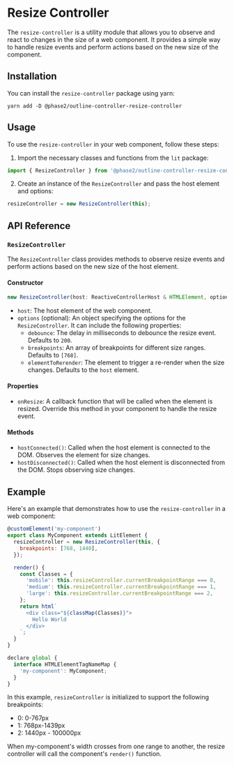 # Resize Controller

The `resize-controller` is a utility module that allows you to observe and react to changes in the size of a web component. It provides a simple way to handle resize events and perform actions based on the new size of the component.

## Installation

You can install the `resize-controller` package using yarn:

```
yarn add -D @phase2/outline-controller-resize-controller
```

## Usage

To use the `resize-controller` in your web component, follow these steps:

1. Import the necessary classes and functions from the `lit` package:

```javascript
import { ResizeController } from '@phase2/outline-controller-resize-controller';
```

2. Create an instance of the `ResizeController` and pass the host element and options:

```javascript
resizeController = new ResizeController(this);
```

## API Reference

### `ResizeController`

The `ResizeController` class provides methods to observe resize events and perform actions based on the new size of the host element.

#### Constructor

```javascript
new ResizeController(host: ReactiveControllerHost & HTMLElement, options?: ResizeControllerOptions)
```

- `host`: The host element of the web component.
- `options` (optional): An object specifying the options for the `ResizeController`. It can include the following properties:
  - `debounce`: The delay in milliseconds to debounce the resize event. Defaults to `200`.
  - `breakpoints`: An array of breakpoints for different size ranges. Defaults to `[768]`.
  - `elementToRerender`: The element to trigger a re-render when the size changes. Defaults to the `host` element.

#### Properties

- `onResize`: A callback function that will be called when the element is resized. Override this method in your component to handle the resize event.

#### Methods

- `hostConnected()`: Called when the host element is connected to the DOM. Observes the element for size changes.
- `hostDisconnected()`: Called when the host element is disconnected from the DOM. Stops observing size changes.

## Example

Here's an example that demonstrates how to use the `resize-controller` in a web component:

```javascript
@customElement('my-component')
export class MyComponent extends LitElement {
  resizeController = new ResizeController(this, {
    breakpoints: [768, 1440],
  });

  render() {
    const Classes = {
      'mobile': this.resizeController.currentBreakpointRange === 0,
      'medium': this.resizeController.currentBreakpointRange === 1,
      'large': this.resizeController.currentBreakpointRange === 2,
    };
    return html`
      <div class="${classMap(Classes)}">
        Hello World
      </div>
    `;
  }
}

declare global {
  interface HTMLElementTagNameMap {
    'my-component': MyComponent;
  }
}
```

In this example, `resizeController` is initialized to support the following breakpoints:

- 0: 0-767px
- 1: 768px-1439px
- 2: 1440px - 100000px

When my-component's width crosses from one range to another, the resize controller will call the component's `render()` function.
